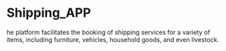 # Shipping_APP
he platform facilitates the booking of shipping services for a variety of items, including furniture, vehicles, household goods, and even livestock.

